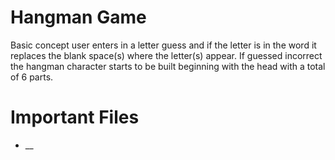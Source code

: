 # Hangman Game
   Basic concept user enters in a letter guess and if the letter is in the word it replaces the blank space(s) where the letter(s) appear.
   If guessed incorrect the hangman character starts to be built beginning with the head with a total of 6 parts.

# Important Files
* __